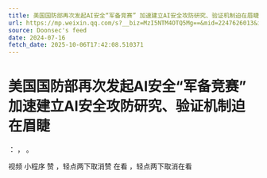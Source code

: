 ```yaml
---
title: 美国国防部再次发起AI安全“军备竞赛” 加速建立AI安全攻防研究、验证机制迫在眉睫
url: https://mp.weixin.qq.com/s?__biz=MzI5NTM4OTQ5Mg==&mid=2247626013&idx=4&sn=4df0727987790467971e18924b1dd321
source: Doonsec's feed
date: 2024-07-16
fetch_date: 2025-10-06T17:42:08.510371
---
```


# 美国国防部再次发起AI安全“军备竞赛” 加速建立AI安全攻防研究、验证机制迫在眉睫

：
，
。

视频
小程序
赞
，轻点两下取消赞
在看
，轻点两下取消在看